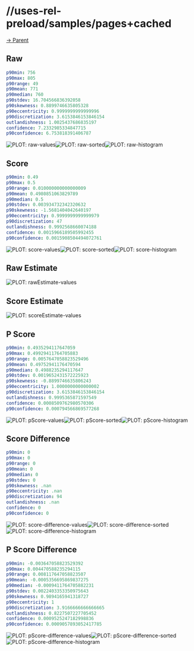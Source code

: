 
# //uses-rel-preload/samples/pages+cached

[→ Parent](../..)


## Raw


```yaml
p90min: 756
p90max: 805
p90range: 49
p90mean: 771
p90median: 760
p90stdev: 16.704566836392058
p90skewness: 0.8899746635805328
p90eccentricity: 0.9999999999999996
p90discretization: 3.6153846153846154
outlandishness: 1.0025437686835197
confidence: 7.2332985334847715
p90confidence: 6.753818391406787

```

![PLOT: raw-values](./raw/values.svg)![PLOT: raw-sorted](./raw/sorted.svg)![PLOT: raw-histogram](./raw/histogram.svg)
## Score


```yaml
p90min: 0.49
p90max: 0.5
p90range: 0.010000000000000009
p90mean: 0.4980851063829789
p90median: 0.5
p90stdev: 0.003934732342320632
p90skewness: -1.5681404042640197
p90eccentricity: 0.9999999999999979
p90discretization: 47
outlandishness: 0.9992568660074188
confidence: 0.0015966189505992455
p90confidence: 0.0015908504494072761

```

![PLOT: score-values](./score/values.svg)![PLOT: score-sorted](./score/sorted.svg)![PLOT: score-histogram](./score/histogram.svg)
## Raw Estimate

![PLOT: rawEstimate-values](./rawEstimate/values.svg)
## Score Estimate

![PLOT: scoreEstimate-values](./scoreEstimate/values.svg)
## P Score


```yaml
p90min: 0.4935294117647059
p90max: 0.49929411764705883
p90range: 0.0057647058823529496
p90mean: 0.49752941176470594
p90median: 0.4988235294117647
p90stdev: 0.0019652431572225923
p90skewness: -0.8899746635806243
p90eccentricity: 1.0000000000000002
p90discretization: 3.6153846153846154
outlandishness: 0.9995365871597549
confidence: 0.0008509762980570306
p90confidence: 0.000794566869577268

```

![PLOT: pScore-values](./pScore/values.svg)![PLOT: pScore-sorted](./pScore/sorted.svg)![PLOT: pScore-histogram](./pScore/histogram.svg)
## Score Difference


```yaml
p90min: 0
p90max: 0
p90range: 0
p90mean: 0
p90median: 0
p90stdev: 0
p90skewness: .nan
p90eccentricity: .nan
p90discretization: 94
outlandishness: .nan
confidence: 0
p90confidence: 0

```

![PLOT: score-difference-values](./score-difference/values.svg)![PLOT: score-difference-sorted](./score-difference/sorted.svg)![PLOT: score-difference-histogram](./score-difference/histogram.svg)
## P Score Difference


```yaml
p90min: -0.003647058823529392
p90max: 0.004470588235294115
p90range: 0.008117647058823507
p90mean: -0.0005356695869837275
p90median: -0.0009411764705882231
p90stdev: 0.0022403353350975643
p90skewness: 0.9894165941318727
p90eccentricity: 1
p90discretization: 3.9166666666666665
outlandishness: 0.8227507227705452
confidence: 0.0009525247182998836
p90confidence: 0.0009057893052417785

```

![PLOT: pScore-difference-values](./pScore-difference/values.svg)![PLOT: pScore-difference-sorted](./pScore-difference/sorted.svg)![PLOT: pScore-difference-histogram](./pScore-difference/histogram.svg)